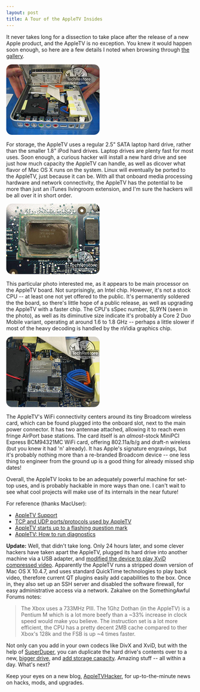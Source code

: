 ```yaml
---
layout: post
title: A Tour of the AppleTV Insides
---
```

It never takes long for a dissection to take place after the release of a new Apple product, and the AppleTV is no exception. You knew it would happen soon enough, so here are a few details I noted when browsing through [the gallery](http://s22.photobucket.com/albums/b343/briantr/Apple%20TV/).

![appletv insides](/static/appletv_inside.jpg)

For storage, the AppleTV uses a regular 2.5" SATA laptop hard drive, rather than the smaller 1.8" iPod hard drives. Laptop drives are plenty fast for most uses. Soon enough, a curious hacker will install a new hard drive and see just how much capacity the AppleTV can handle, as well as dicover what flavor of Mac OS X runs on the system. Linux will eventually be ported to the AppleTV, just because it can be. With all that onboard media processing hardware and network connectivity, the AppleTV has the potential to be more than just an iTunes livingroom extension, and I'm sure the hackers will be all over it in short order.

![appletv cpu](/static/appletv_cpu.jpg)

This particular photo interested me, as it appears to be main processor on the AppleTV board. Not surprisingly, an Intel chip. However, it's not a stock CPU -- at least one not yet offered to the public. It's permanently soldered the the board, so there's little hope of a public release, as well as upgrading the AppleTV with a faster chip. The CPU's sSpec number, SL9YN (seen in the photo), as well as its diminutive size indicate it's probably a Core 2 Duo Mobile variant, operating at around 1.6 to 1.8 GHz -- perhaps a little slower if most of the heavy decoding is handled by the nVidia graphics chip. 

![appletv wifi card](/static/appletv_wifi_card.jpg)

The AppleTV's WiFi connectivity centers around its tiny Broadcom wireless card, which can be found plugged into the onboard slot, next to the main power connector. It has two antennae attached, allowing it to reach even fringe AirPort base stations. The card itself is an _almost_-stock MiniPCI Express BCM94321MC WiFi card, offering 802.11a/b/g and draft-n wireless (but you knew it had 'n' already). It has Apple's signature engravings, but it's probably nothing more than a re-branded Broadcom device -- one less thing to engineer from the ground up is a good thing for already missed ship dates!

Overall, the AppleTV looks to be an adequately powerful machine for set-top uses, and is probably hackable in more ways than one. I can't wait to see what cool projects will make use of its internals in the near future!

For reference (thanks MacUser):

* [AppleTV Support](http://www.apple.com/support/appletv/)
* [TCP and UDP ports/protocols used by AppleTV](http://docs.info.apple.com/article.html?artnum=305115)
* [AppleTV starts up to a flashing question mark](http://docs.info.apple.com/article.html?artnum=305164)
* [AppleTV: How to run diagnostics](http://docs.info.apple.com/article.html?artnum=305190)

**Update:** Well, that didn't take long. Only 24 hours later, and some clever hackers have taken apart the AppleTV, plugged its hard drive into another machine via a USB adapter, and [modified the device to play XviD compressed video](http://digg.com/apple/XviD_fully_functional_on_Apple_TV). Apparently the AppleTV runs a stripped down version of Mac OS X 10.4.7, and uses standard QuickTime technologies to play back video, therefore current QT plugins easily add capabilities to the box. Once in, they also set up an SSH server and disabled the software firewall, for easy administrative access via a network. Zakalwe on the SomethingAwful Forums notes:

>The Xbox uses a 733MHz PIII. The 1Ghz Dothan (in the AppleTV) is a Pentium M which is a lot more beefy than a ~33% increase in clock speed would make you believe. The instruction set is a lot more efficient, the CPU has a pretty decent 2MB cache compared to ther Xbox's 128k and the FSB is up ~4 times faster.

Not only can you add in your own codecs like DivX and XviD, but with the help of [SuperDuper](http://www.shirt-pocket.com/SuperDuper/SuperDuperDescription.html), you can duplicate the hard drive's contents over to a new, [bigger drive](http://gizmodo.com/photogallery/appletv_120gig/1621990), and [add storage capacity](http://gizmodo.com/gadgets/home-entertainment/diy-apple-tv-hard-drive-upgraded-to-120gb-246567.php). Amazing stuff -- all within a day. What's next?

Keep your eyes on a new blog, [AppleTVHacker](http://www.appletvhacker.blogspot.com/), for up-to-the-minute news on hacks, mods, and upgrades.
